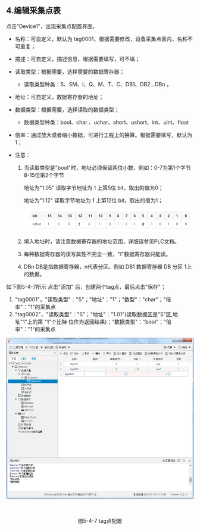 ## 4.编辑采集点表

点击"Device1"，出现采集点配置界面，

- 名称：可自定义，默认为  tag0001，根据需要修改，设备采集点表内，名称不可重复；

- 描述：可自定义，描述信息，根据需要填写，可不填；

- 读取类型：根据需要，选择需要的数据寄存器；
  
  - 读取类型种类：S、SM、I、Q、M、T、C、DB1、DB2...DBn 。
  
- 地址：可自定义，数据寄存器的地址；

- 数据类型：根据需要，选择读取的数据类型；

  - 数据类型种类：bool、char 、uchar、short、ushort、int、uint、float

- 倍率：通过放大或者缩小数据，可进行工程上的换算。根据需要填写，默认为1；

- 注意：
  1. 当读取类型是"bool"时，地址必须保留两位小数，例如：0-7为第1个字节  8-15位第2个字节
  
     地址为"1.05"  读取字节地址为 1 上第5位  bit，取出的值为0；
  
     地址为"1.12"  读取字节地址为 1 上第12位  bit，取出的值为1；
  
     ![1557970984875](../../assets/bitpic.png)
     
  2. 填入地址时，请注意数据寄存器的地址范围，详细请参见PLC文档。
  
  3. 每种数据寄存器的读写属性不完全一致，"I"数据寄存器只能读。
  
  4. DBn  DB是指数据寄存器，n代表分区。例如 DB1 数据寄存器 DB  分区 1上的数据。

如下图5-4-7所示  点击"添加" 后，创建两个tag点，最后点击"保存"；

1. "tag0001"，"读取类型"："S"；"地址"："1"；"数型"："char"；"倍率"："1"的采集点
2. "tag0002"，"读取类型"："S"；"地址"："1.01"(读取数据区是"S"区,地址"1"上的第 "1"个比特 位作为返回结果)；"数据类型"："bool"；"倍率"："1“的采集点

![](assets/tag配置.png)

​					

<center>图5-4-7 tag点配置</center>

